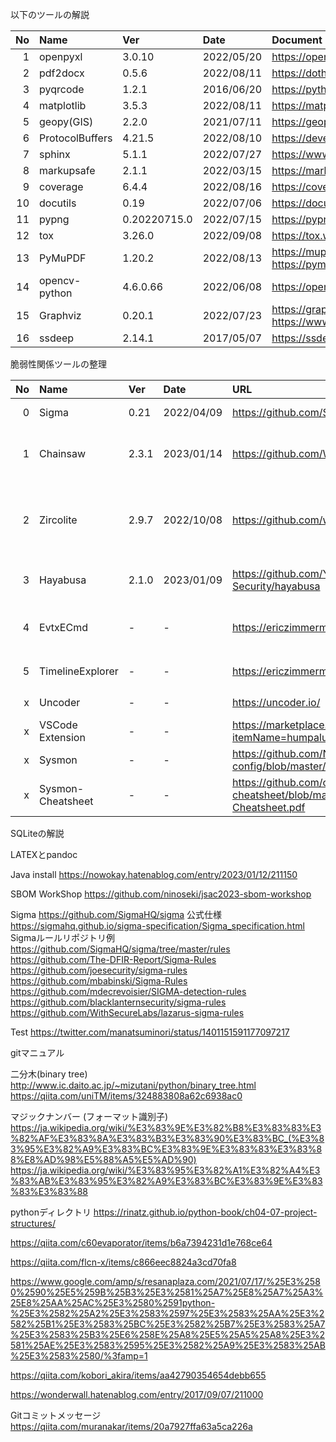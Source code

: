 
以下のツールの解説

|No |Name|Ver|Date|Document URL|Source URL|Python package URL|
|--:|:-- |:--|:-- |:--         |:--       |:--|
|  1|openpyxl   |3.0.10 |2022/05/20 |https://openpyxl.readthedocs.io/en/stable/ |https://foss.heptapod.net/openpyxl/openpyxl |https://pypi.org/project/openpyxl/ |
|  2|pdf2docx   |0.5.6  |2022/08/11 |https://dothinking.github.io/pdf2docx/ |https://github.com/dothinking/pdf2docx |https://pypi.org/project/pdf2docx/ |
|  3|pyqrcode   |1.2.1  |2016/06/20 |https://pythonhosted.org/PyQRCode/ |https://github.com/mnooner256/pyqrcode |https://pypi.org/project/PyQRCode/ |
|  4|matplotlib |3.5.3  |2022/08/11 |https://matplotlib.org/ |https://github.com/matplotlib/matplotlib |https://pypi.org/project/matplotlib/ |
|  5|geopy(GIS) |2.2.0  |2021/07/11 |https://geopy.readthedocs.io/en/latest/ |https://github.com/geopy/geopy |https://pypi.org/project/geopy/ |
|  6|ProtocolBuffers |4.21.5 |2022/08/10 |https://developers.google.com/protocol-buffers/ |https://github.com/protocolbuffers/protobuf |https://pypi.org/project/protobuf/ |
|  7|sphinx     |5.1.1  |2022/07/27 |https://www.sphinx-doc.org/en/master/ |https://github.com/sphinx-doc/sphinx |https://pypi.org/project/Sphinx/ |
|  8|markupsafe |2.1.1  |2022/03/15 |https://markupsafe.palletsprojects.com/en/2.1.x/ |https://github.com/pallets/markupsafe/ |https://pypi.org/project/MarkupSafe/ |
|  9|coverage   |6.4.4  |2022/08/16 |https://coverage.readthedocs.io/en/6.4.4/ |https://github.com/nedbat/coveragepy |https://pypi.org/project/coverage/ |
| 10|docutils   |0.19   |2022/07/06 |https://docutils.sourceforge.io/ |https://repo.or.cz/docutils.git |https://pypi.org/project/docutils/ |
| 11|pypng      |0.20220715.0 | 2022/07/15 |https://pypng.readthedocs.io/en/latest/|https://gitlab.com/drj11/pypng/ |https://pypi.org/project/pypng/ |
| 12|tox        |3.26.0 |2022/09/08 |https://tox.wiki/en/latest/ |https://github.com/tox-dev/tox |https://pypi.org/project/tox/ |
| 13|PyMuPDF    |1.20.2 |2022/08/13 |https://mupdf.com/ https://pymupdf.readthedocs.io/en/latest/ |https://github.com/pymupdf/PyMuPDF |https://pypi.org/project/PyMuPDF/|
| 14|opencv-python|4.6.0.66 |2022/06/08 |https://opencv.org/ |https://github.com/opencv/opencv |https://pypi.org/project/opencv-python/|
| 15|Graphviz   |0.20.1 |2022/07/23 |https://graphviz.readthedocs.io/en/stable/ https://www.graphviz.org/ | https://github.com/xflr6/graphviz/ https://gitlab.com/graphviz/graphviz/ | https://gitlab.com/graphviz/graphviz/ |
| 16|ssdeep     |2.14.1 |2017/05/07 |https://ssdeep-project.github.io/ssdeep|2.14.1|||

脆弱性関係ツールの整理

|No |Name|Ver|Date|URL|Remarks|
|--:|:-- |:--|:-- |:--       |:--|
|  0|Sigma     | 0.21  | 2022/04/09 | https://github.com/SigmaHQ/sigma | open signature format |
|  1|Chainsaw  | 2.3.1 | 2023/01/14 | https://github.com/WithSecureLabs/chainsaw | Rapidly Search and Hunt through Windows Forensic Artefacts |
|  2|Zircolite | 2.9.7 | 2022/10/08 | https://github.com/wagga40/Zircolite | Standalone SIGMA-based detection tool (EVTX,Auditd,Sysmon for linux,JSONL/NDJSON Logs)|
|  3|Hayabusa  | 2.1.0 | 2023/01/09 | https://github.com/Yamato-Security/hayabusa | Windows event log fast forensics timeline generator |
|  4|EvtxECmd  | - | - | https://ericzimmerman.github.io/#!index.md | Event log (evtx) parser with standardized CSV, XML, and json |
|  5|TimelineExplorer  | - | - | https://ericzimmerman.github.io/#!index.md | CSVに変換したイベントログを見やすく表示 |
|  x|Uncoder   | - | - | https://uncoder.io/ | online Sigma translation engine |
|  x|VSCode Extension  | - | - | https://marketplace.visualstudio.com/items?itemName=humpalum.sigma |
|  x|Sysmon    | - | - | https://github.com/Neo23x0/sysmon-config/blob/master/sysmonconfig-trace.xml |
|  x|Sysmon-Cheatsheet | - | - | https://github.com/olafhartong/sysmon-cheatsheet/blob/master/Sysmon-Cheatsheet.pdf |



SQLiteの解説

LATEXとpandoc

Java install
https://nowokay.hatenablog.com/entry/2023/01/12/211150

SBOM WorkShop
https://github.com/ninoseki/jsac2023-sbom-workshop

Sigma
https://github.com/SigmaHQ/sigma
公式仕様
  https://sigmahq.github.io/sigma-specification/Sigma_specification.html
Sigmaルールリポジトリ例
  https://github.com/SigmaHQ/sigma/tree/master/rules
  https://github.com/The-DFIR-Report/Sigma-Rules
  https://github.com/joesecurity/sigma-rules
  https://github.com/mbabinski/Sigma-Rules
  https://github.com/mdecrevoisier/SIGMA-detection-rules
  https://github.com/blacklanternsecurity/sigma-rules
  https://github.com/WithSecureLabs/lazarus-sigma-rules


Test
https://twitter.com/manatsuminori/status/1401151591177097217

gitマニュアル

二分木(binary tree)
http://www.ic.daito.ac.jp/~mizutani/python/binary_tree.html
https://qiita.com/uniTM/items/324883808a62c6938ac0


マジックナンバー (フォーマット識別子)
https://ja.wikipedia.org/wiki/%E3%83%9E%E3%82%B8%E3%83%83%E3%82%AF%E3%83%8A%E3%83%B3%E3%83%90%E3%83%BC_(%E3%83%95%E3%82%A9%E3%83%BC%E3%83%9E%E3%83%83%E3%83%88%E8%AD%98%E5%88%A5%E5%AD%90)
https://ja.wikipedia.org/wiki/%E3%83%95%E3%82%A1%E3%82%A4%E3%83%AB%E3%83%95%E3%82%A9%E3%83%BC%E3%83%9E%E3%83%83%E3%83%88


pythonディレクトリ
https://rinatz.github.io/python-book/ch04-07-project-structures/

https://qiita.com/c60evaporator/items/b6a7394231d1e768ce64

https://qiita.com/flcn-x/items/c866eec8824a3cd70fa8

https://www.google.com/amp/s/resanaplaza.com/2021/07/17/%25E3%2580%2590%25E5%259B%25B3%25E3%2581%25A7%25E8%25A7%25A3%25E8%25AA%25AC%25E3%2580%2591python-%25E3%2582%25A2%25E3%2583%2597%25E3%2583%25AA%25E3%2582%25B1%25E3%2583%25BC%25E3%2582%25B7%25E3%2583%25A7%25E3%2583%25B3%25E6%258E%25A8%25E5%25A5%25A8%25E3%2581%25AE%25E3%2583%2595%25E3%2582%25A9%25E3%2583%25AB%25E3%2583%2580/%3famp=1

https://qiita.com/kobori_akira/items/aa42790354654debb655

https://wonderwall.hatenablog.com/entry/2017/09/07/211000


Gitコミットメッセージ
https://qiita.com/muranakar/items/20a7927ffa63a5ca226a
